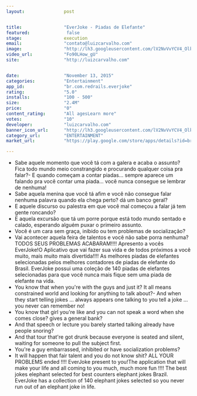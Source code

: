 ```yaml
---
layout:               post


title:                "EverJoke - Piadas de Elefante"
featured:              false
stage:                execution
email:                "contato@luizcarvalho.com"
image:                "http://lh3.googleusercontent.com/lV2NvVvYCV4_OlkBxteNJFKg8UqesFGnkSnH5Gmv5BtYKDgSLyCCMG4r7-xMyWwcyw=w300"
video_url:            "Fo90LHow_gU"
site:                 "http://luizcarvalho.com"


date:                 "November 13, 2015"
categories:           "Entertainment"
app_id:               "br.com.redrails.everjoke"
rating:               "5.0"
installs:             "100 - 500"
size:                 "2.4M"
price:                "0"
content_rating:       "All agesLearn more"
votes:                "10"
developer:            "luizcarvalho.com"
banner_icon_url:      "http://lh3.googleusercontent.com/lV2NvVvYCV4_OlkBxteNJFKg8UqesFGnkSnH5Gmv5BtYKDgSLyCCMG4r7-xMyWwcyw=w300"
category_url:         "ENTERTAINMENT"
market_url:           "https://play.google.com/store/apps/details?id=br.com.redrails.everjoke&hl=en"

---
```

- Sabe aquele momento que você tá com a galera e acaba o assunto? Fica todo mundo meio constrangido e procurando qualquer coisa pra falar?- E quando começam a contar piadas... sempre aparece um falando pra você contar uma piada... você nunca consegue se lembrar de nenhuma!
- Sabe aquela menina que você tá afim e você não consegue falar nenhuma palavra quando ela chega perto? dá um banco geral?
- E aquele discurso ou palestra em que você mal começou a falar já tem gente roncando?
- E aquela excursão que tá um porre porque está todo mundo sentado e calado, esperando alguém puxar o primeiro assunto.
- Você é um cara sem graça, inibido ou tem problemas de socialização?
- Vai acontecer aquela feira de talentos e você não sabe porra nenhuma?
TODOS SEUS PROBLEMAS ACABARAM!!!!
Apresento a vocês EverJoke!O Aplicativo que vai fazer sua vida e de todos próximos a você muito, mais muito mais divertida!!!!
As melhores piadas de elefantes selecionadas pelos melhores contadores de piadas de elefante do Brasil.
EverJoke possui uma coleção de 140 piadas de elefantes selecionadas para que você nunca mais fique sem uma piada de elefante na vida.
 - You know that when you're with the guys and just it? It all means constrained world and looking for anything to talk about?- And when they start telling jokes ... always appears one talking to you tell a joke ... you never can remember no!
- You know that girl you're like and you can not speak a word when she comes close? gives a general bank?
- And that speech or lecture you barely started talking already have people snoring?
- And that tour that're got drunk because everyone is seated and silent, waiting for someone to pull the subject first.
- You're a guy embarrassed, inhibited or have socialization problems?
- It will happen that fair talent and you do not know shit?
ALL YOUR PROBLEMS ended !!!!
EverJoke present to you!The application that will make your life and all coming to you much, much more fun !!!!
The best jokes elephant selected for best counters elephant jokes Brazil.
EverJoke has a collection of 140 elephant jokes selected so you never run out of an elephant joke in life.
 
